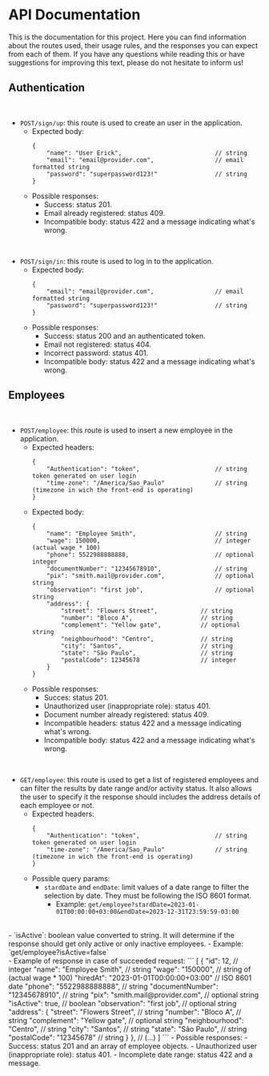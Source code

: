
# API Documentation

 This is the documentation for this project. Here you can find information about the routes used, their usage rules, and the responses you can expect from each of them. If you have any questions while reading this or have suggestions for improving this text, please do not hesitate to inform us!

## Authentication
<br />

 - `POST/sign/up`: this route is used to create an user in the application.
	- Expected body:
		```
	    {
	    	"name": "User Erick",                          // string
	    	"email": "email@provider.com",                 // email formatted string
	    	"password": "superpassword123!"                // string
	    }
		```
	- Possible responses:
		- Success: status 201.
		- Email already registered: status 409.
		- Incompatible body: status 422 and a message indicating what's wrong.
<br />

 - `POST/sign/in`: this route is used to log in to the application.
	- Expected body:
		```
	    {
	    	"email": "email@provider.com",                 // email formatted string
	    	"password": "superpassword123!"                // string
	    }
		```
	- Possible responses:
		- Success: status 200 and an authenticated token.
		- Email not registered: status 404.
		- Incorrect password: status 401.
		- Incompatible body: status 422 and a message indicating what's wrong.

## Employees
<br />

 - `POST/employee`: this route is used to insert a new employee in the application.
	- Expected headers:
		```
		{
			"Authentication": "token",                     // string token generated on user login
			"time-zone": "/America/Sao_Paulo"              // string (timezone in wich the front-end is operating)
		}
		```
	- Expected body:
	 	```
		{
			"name": "Employee Smith",                      // string
			"wage": 150000,                                // integer (actual wage * 100)
			"phone": 5522988888888,                        // optional integer
			"documentNumber": "12345678910",               // string
			"pix": "smith.mail@provider.com",              // optional string
			"observation": "first job",                    // optional string
			"address": {
				"street": "Flowers Street",            // string
				"number": "Bloco A",                   // string
				"complement": "Yellow gate",           // optional string
				"neighbourhood": "Centro",             // string
				"city": "Santos",                      // string
				"state": "São Paulo",                  // string
				"postalCode": 12345678                 // integer
			}
		}
		```
	- Possible responses:
		- Succes: status 201.
		- Unauthorized user (inappropriate role): status 401.
		- Document number already registered: status 409.
		- Incompatible headers: status 422 and a message indicating what's wrong.
		- Incompatible body: status 422 and a message indicating what's wrong.
<br />

 - `GET/employee`: this route is used to get a list of registered employees and can filter the results by date range and/or activity status. It also allows the user to specify it the response should includes the address details of each employee or not.
	- Expected headers:
		```
		{
			"Authentication": "token",                     // string token generated on user login
			"time-zone": "/America/Sao_Paulo"              // string (timezone in wich the front-end is operating)
		}
		```
	- Possible query params:
		- `stardDate` and `endDate`: limit values of a date range to filter the selection by date. They must be following the ISO 8601 format.
			- Example: `get/employee?stardDate=2023-01-01T00:00:00+03:00&endDate=2023-12-31T23:59:59-03:00`
<br />  
		- `isActive`: boolean value converted to string. It will determine if the response should get only active or only inactive employees.
			- Example: `get/employee?isActive=false`
<br />  
	- Example of response in case of succeeded request:
		```
		[
			{
				"id": 12,                              // integer
				"name": "Employee Smith",              // string
				"wage": "150000",                      // string of (actual wage * 100)
				"hiredAt": "2023-01-01T00:00:00+03:00" // ISO 8601 date
				"phone": "5522988888888",              // string
				"documentNumber": "12345678910",       // string
				"pix": "smith.mail@provider.com",      // optional string
				"isActive": true,                      // boolean
				"observation": "first job",            // optional string
				"address": {
					"street": "Flowers Street",    // string
					"number": "Bloco A",           // string
					"complement": "Yellow gate",   // optional string
					"neighbourhood": "Centro",     // string
					"city": "Santos",              // string
					"state": "São Paulo",          // string
					"postalCode": "12345678"       // string
				}
			},
			// (...)
		]
		```
	- Possible responses:
		- Success: status 201 and an array of employee objects.
		- Unauthorized user (inappropriate role): status 401.
		- Incomplete date range: status 422 and a message.